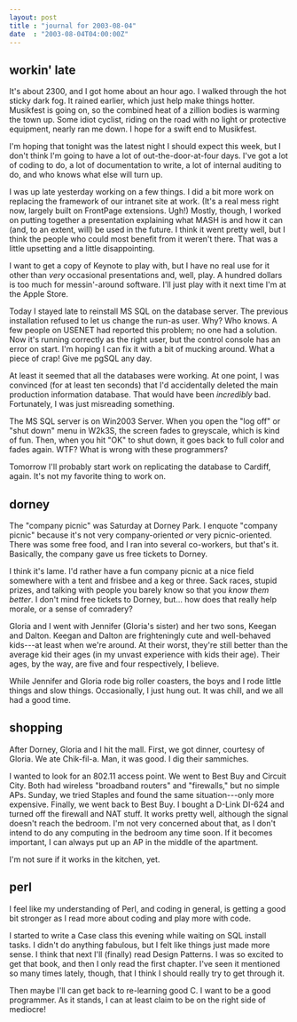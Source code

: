 ```yaml
---
layout: post
title : "journal for 2003-08-04"
date  : "2003-08-04T04:00:00Z"
---
```



## workin' late

It's about 2300, and I got home about an hour ago.  I walked through the hot sticky dark fog.  It rained earlier, which just help make things hotter. Musikfest is going on, so the combined heat of a zillion bodies is warming the town up.  Some idiot cyclist, riding on the road with no light or protective equipment, nearly ran me down.  I hope for a swift end to Musikfest.

I'm hoping that tonight was the latest night I should expect this week, but I don't think I'm going to have a lot of out-the-door-at-four days.  I've got a lot of coding to do, a lot of documentation to write, a lot of internal auditing to do, and who knows what else will turn up.

I was up late yesterday working on a few things.  I did a bit more work on replacing the framework of our intranet site at work.  (It's a real mess right now, largely built on FrontPage extensions.  Ugh!)  Mostly, though, I worked on putting together a presentation explaining what MASH is and how it can (and, to an extent, will) be used in the future.  I think it went pretty well, but I think the people who could most benefit from it weren't there.  That was a little upsetting and a little disappointing.

I want to get a copy of Keynote to play with, but I have no real use for it other than <em>very</em> occasional presentations and, well, play.  A hundred dollars is too much for messin'-around software.  I'll just play with it next time I'm at the Apple Store.

Today I stayed late to reinstall MS SQL on the database server.  The previous installation refused to let us change the run-as user.  Why?  Who knows.  A few people on USENET had reported this problem; no one had a solution.  Now it's running correctly as the right user, but the control console has an error on start.  I'm hoping I can fix it with a bit of mucking around.  What a piece of crap!  Give me pgSQL any day.

At least it seemed that all the databases were working.  At one point, I was convinced (for at least ten seconds) that I'd accidentally deleted the main production information database.  That would have been <em>incredibly</em> bad. Fortunately, I was just misreading something.

The MS SQL server is on Win2003 Server.  When you open the "log off" or "shut down" menu in W2k3S, the screen fades to greyscale, which is kind of fun. Then, when you hit "OK" to shut down, it goes back to full color and fades again.  WTF?  What is wrong with these programmers?

Tomorrow I'll probably start work on replicating the database to Cardiff, again.  It's not my favorite thing to work on.

## dorney

The "company picnic" was Saturday at Dorney Park.  I enquote "company picnic" because it's not very company-oriented <em>or</em> very picnic-oriented.  There was some free food, and I ran into several co-workers, but that's it. Basically, the company gave us free tickets to Dorney.

I think it's lame.  I'd rather have a fun company picnic at a nice field somewhere with a tent and frisbee and a keg or three.  Sack races, stupid prizes, and talking with people you barely know so that you <em>know them better</em>.  I don't mind free tickets to Dorney, but... how does that really help morale, or a sense of comradery?

Gloria and I went with Jennifer (Gloria's sister) and her two sons, Keegan and Dalton.  Keegan and Dalton are frighteningly cute and well-behaved kids---at least when we're around.  At their worst, they're still better than the average kid their ages (in my unvast experience with kids their age).  Their ages, by the way, are five and four respectively, I believe.

While Jennifer and Gloria rode big roller coasters, the boys and I rode little things and slow things.  Occasionally, I just hung out.  It was chill, and we all had a good time.

## shopping

After Dorney, Gloria and I hit the mall.  First, we got dinner, courtesy of Gloria.  We ate Chik-fil-a.  Man, it was good.  I dig their sammiches.

I wanted to look for an 802.11 access point.  We went to Best Buy and Circuit City.  Both had wireless "broadband routers" and "firewalls," but no simple APs.  Sunday, we tried Staples and found the same situation---only more expensive.  Finally, we went back to Best Buy.  I bought a D-Link DI-624 and turned off the firewall and NAT stuff.  It works pretty well, although the signal doesn't reach the bedroom.  I'm not very concerned about that, as I don't intend to do any computing in the bedroom any time soon.  If it becomes important, I can always put up an AP in the middle of the apartment.

I'm not sure if it works in the kitchen, yet.

## perl

I feel like my understanding of Perl, and coding in general, is getting a good bit stronger as I read more about coding and play more with code.

I started to write a Case class this evening while waiting on SQL install tasks.  I didn't do anything fabulous, but I felt like things just made more sense.  I think that next I'll (finally) read Design Patterns.  I was so excited to get that book, and then I only read the first chapter.  I've seen it mentioned so many times lately, though, that I think I should really try to get through it.

Then maybe I'll can get back to re-learning good C.  I want to be a good programmer.  As it stands, I can at least claim to be on the right side of mediocre!

